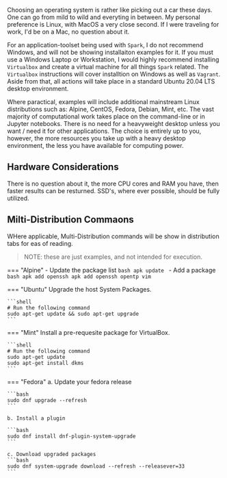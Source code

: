 Choosing an operating system is rather like picking out a car these days. One can go from mild to wild and 
everyting in between. My personal preference is Linux, with MacOS a very close second. If I were traveling
for work, I'd be on a Mac, no question about it.

For an application-toolset being used with `Spark`, I do not recommend Windows, and will not be showing
installaiton examples for it. If you must use a Windows Laptop or Workstation, I would highly recommend
installing `Virtualbox` and create a virtual machine for all things `Spark` related. The `Virtualbox`
instructions will cover installtion on Windows as well as `Vagrant`. Aside from that, all actions will
take place in a standard Ubuntu 20.04 LTS desktop environment.

Where paractical, examples will include additional mainstream Linux distributions such as: Alpine, CentOS,
Fedora, Debian, Mint, etc. The vast majority of computational work takes place on the command-line
or in Jupyter notebooks. There is no need for a heavyweight desktop unless you want / need it for other
applications. The choice is entirely up to you, however, the more resources you take up with a heavy
desktop environment, the less you have available for computing power.

## Hardware Considerations

There is no question about it, the more CPU cores and RAM you have, then faster results can be resturned.
SSD's, where ever possible, should be fully utilized. 

## Milti-Distribution Commaons

WHere applicable, Multi-Distribution commands will be show in distribution tabs for eas of reading.

>NOTE: these are just examples, and not intended for execution.

=== "Alpine"
    - Update the package list
    ```bash
    apk update
    ```
    - Add a package
    ```bash
    apk add openssh
    apk add openssh opentp vim
    ```

=== "Ubuntu"
    Upgrade the host System Packages.

    ```shell
    # Run the following command
    sudo apt-get update && sudo apt-get upgrade
    ```

=== "Mint"
    Install a pre-requesite package for VirtualBox.

    ```shell
    # Run the following command
    sudo apt-get update
    sudo apt-get install dkms
    ```

=== "Fedora"
    a. Update your fedora release

    ```bash
    sudo dnf upgrade --refresh
    ```

    b. Install a plugin

    ```bash
    sudo dnf install dnf-plugin-system-upgrade
    ```

    c. Download upgraded packages
    ```bash
    sudo dnf system-upgrade download --refresh --releasever=33
    ```
